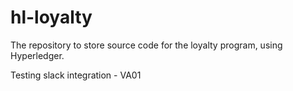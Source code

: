 # hl-loyalty
The repository to store source code for the loyalty program, using Hyperledger. 

Testing slack integration - VA01
